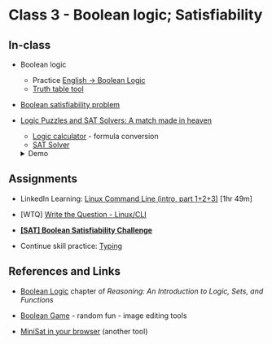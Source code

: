# Class 3 - Boolean logic; Satisfiability

## In-class

- Boolean logic
    - Practice [English -> Boolean Logic](https://www.cs.utexas.edu/~dnp/frege/practice-converting-between-english-and-boolean-logic.html)
    - [Truth table tool](https://web.stanford.edu/class/cs103/tools/truth-table-tool/)

- [Boolean satisfiability problem](https://en.wikipedia.org/wiki/Boolean_satisfiability_problem)

- [Logic Puzzles and SAT Solvers: A match made in heaven](https://sabhijit.medium.com/logic-puzzles-and-sat-solvers-a-match-made-in-heaven-5e0a7a64c04b)
    - [Logic calculator](https://www.erpelstolz.at/gateway/formular-uk-zentral.html) - formula conversion
    - [SAT Solver](https://www.inf.ufpr.br/dpasqualin/d3-dpll/)

    <details>
        <summary>Demo</summary>

    ```
    45  <--- the number

    74  one correct, wrong place  =>  (s27 /\ -s14 /\ -s24 /\ -s17) \/ (s14 /\ -s17 /\ -s27 /\ -s24)
    93  no			      =>  -s19 ∧ -s29 ∧ -s13 ∧ -s23
    55  one correct place	      =>  (s15 ∧ -s25) v (-s15 ∧ s25)
    17  no			      =>  -s11 ∧ -s21 ∧ -s17 ∧ -s27

    https://www.erpelstolz.at/gateway/formular-uk-zentral.html
    (convert to CNF)

    #1: (s27 ∧ -s14 ∧ -s24 ∧ -s17) ∨ (s14 ∧ -s17 ∧ -s27 ∧ -s24)
            CNF: (S14 ∨ S27) ∧ (¬S27 ∨ ¬S14) ∧ ¬S24 ∧ ¬S17
    #2: -s19 ∧ -s29 ∧ -s13 ∧ -s23
    #3: (S25 ∨ S15) ∧ (¬S15 ∨ ¬S25)
    #4: -s11 ∧ -s21 ∧ -s17 ∧ -s27

    https://www.inf.ufpr.br/dpasqualin/d3-dpll/
    (remove the `s` prefixes)

    14   27
    -27 -14
    -24 -17
    -19 
    -29
    -13
    -23
    25 15
    -15 -25
    -11
    -21
    -17
    -27

    10 11 12 13 14 15 16 17 18 19
    20 21 22 23 24 25 26 27 28 29


    Solution: SATISFIABLE 14 25 -19 -29 -13 -23 -11 -21 -17 -27 -15
    ```

    </details>


## Assignments

- LinkedIn Learning: [Linux Command Line (intro, part 1+2+3)](https://www.linkedin.com/learning/learning-linux-command-line-14447912) [1hr 49m]

- [WTQ] [Write the Question - Linux/CLI](linux-ques.md)

- [**[SAT] Boolean Satisfiability Challenge**](./sat.md)

- Continue skill practice: [Typing](https://typing.com)





## References and Links

- [Boolean Logic](https://www.cs.utexas.edu/~dnp/frege/chapter-2.html) chapter of *Reasoning: An Introduction to Logic, Sets, and Functions*

- [Boolean Game](https://boolean.method.ac/) - random fun - image editing tools

- [MiniSat in your browser](https://www.msoos.org/2013/09/minisat-in-your-browser/) (another tool)
